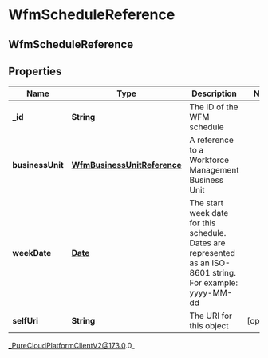 # WfmScheduleReference

## WfmScheduleReference

## Properties

|Name | Type | Description | Notes|
|------------ | ------------- | ------------- | -------------|
| **_id** | **String** | The ID of the WFM schedule | |
| **businessUnit** | [**WfmBusinessUnitReference**](WfmBusinessUnitReference) | A reference to a Workforce Management Business Unit | |
| **weekDate** | [**Date**](Date) | The start week date for this schedule. Dates are represented as an ISO-8601 string. For example: yyyy-MM-dd | |
| **selfUri** | **String** | The URI for this object | [optional] |



_PureCloudPlatformClientV2@173.0.0_
